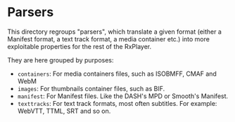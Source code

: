 # Parsers

This directory regroups "parsers", which translate a given format (either a
Manifest format, a text track format, a media container etc.) into more
exploitable properties for the rest of the RxPlayer.

They are here grouped by purposes:

- `containers`: For media containers files, such as ISOBMFF, CMAF and WebM
- `images`: For thumbnails container files, such as BIF.
- `manifest`: For Manifest files. Like the DASH's MPD or Smooth's Manifest.
- `texttracks`: For text track formats, most often subtitles. For example:
  WebVTT, TTML, SRT and so on.
